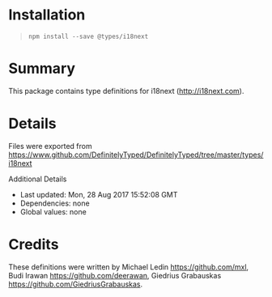# Installation
> `npm install --save @types/i18next`

# Summary
This package contains type definitions for i18next (http://i18next.com).

# Details
Files were exported from https://www.github.com/DefinitelyTyped/DefinitelyTyped/tree/master/types/i18next

Additional Details
 * Last updated: Mon, 28 Aug 2017 15:52:08 GMT
 * Dependencies: none
 * Global values: none

# Credits
These definitions were written by Michael Ledin <https://github.com/mxl>, Budi Irawan <https://github.com/deerawan>, Giedrius Grabauskas <https://github.com/GiedriusGrabauskas>.
